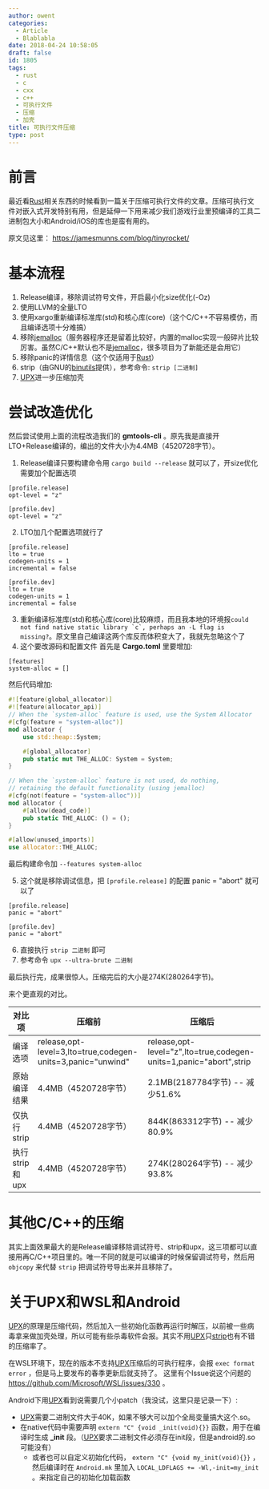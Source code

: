 ```yaml
---
author: owent
categories:
  - Article
  - Blablabla
date: 2018-04-24 10:58:05
draft: false
id: 1805
tags: 
  - rust
  - c
  - cxx
  - c++
  - 可执行文件
  - 压缩
  - 加壳
title: 可执行文件压缩
type: post
---
```


前言
========================

最近看[Rust][1]相关东西的时候看到一篇关于压缩可执行文件的文章。压缩可执行文件对嵌入式开发特别有用，但是延伸一下用来减少我们游戏行业里预编译的工具二进制包大小和Android/iOS的库也是蛮有用的。

原文见这里： https://jamesmunns.com/blog/tinyrocket/

基本流程
========================

1. Release编译，移除调试符号文件，开启最小化size优化(-Oz)
2. 使用LLVM的全量LTO
3. 使用xargo重新编译标准库(std)和核心库(core)（这个C/C++不容易模仿，而且编译选项十分难搞）
4. 移除[jemalloc][3]（服务器程序还是留着比较好，内置的malloc实现一般碎片比较厉害。虽然C/C++默认也不是[jemalloc][3]，很多项目为了新能还是会用它）
5. 移除panic的详情信息（这个仅适用于[Rust][1]）
6. strip（由GNU的[binutils][2]提供），参考命令: ```strip [二进制]```
7. [UPX][4]进一步压缩加壳

尝试改造优化
========================
然后尝试使用上面的流程改造我们的 **gmtools-cli** 。原先我是直接开LTO+Release编译的，编出的文件大小为4.4MB（4520728字节）。

1. Release编译只要构建命令用 ```cargo build --release``` 就可以了，开size优化需要加个配置选项
```
[profile.release]
opt-level = "z"

[profile.dev]
opt-level = "z"
```

2. LTO加几个配置选项就行了
```
[profile.release]
lto = true
codegen-units = 1
incremental = false

[profile.dev]
lto = true
codegen-units = 1
incremental = false
```

3. 重新编译标准库(std)和核心库(core)比较麻烦，而且我本地的环境报```could not find native static library `c`, perhaps an -L flag is missing?```。原文里自己编译这两个库反而体积变大了，我就先忽略这个了
4. 这个要改源码和配置文件
首先是 **Cargo.toml** 里要增加:
```
[features]
system-alloc = []
```
然后代码增加:
```rust
#![feature(global_allocator)]
#![feature(allocator_api)]
// When the `system-alloc` feature is used, use the System Allocator
#[cfg(feature = "system-alloc")]
mod allocator {
    use std::heap::System;

    #[global_allocator]
    pub static mut THE_ALLOC: System = System;
}

// When the `system-alloc` feature is not used, do nothing,
// retaining the default functionality (using jemalloc)
#[cfg(not(feature = "system-alloc"))]
mod allocator {
    #[allow(dead_code)]
    pub static THE_ALLOC: () = ();
}

#[allow(unused_imports)]
use allocator::THE_ALLOC;
```
最后构建命令加 ```--features system-alloc```

5. 这个就是移除调试信息，把 ```[profile.release]``` 的配置 panic = "abort" 就可以了
```
[profile.release]
panic = "abort"

[profile.dev]
panic = "abort"
```

6. 直接执行 ```strip 二进制``` 即可
7. 参考命令 ```upx --ultra-brute 二进制```

最后执行完，成果很惊人。压缩完后的大小是274K(280264字节)。

来个更直观的对比。

| 对比项            | 压缩前                                                        | 压缩后                                                                |
| ----------------- | ------------------------------------------------------------- | --------------------------------------------------------------------- |
| 编译选项          | release,opt-level=3,lto=true,codegen-units=3,panic="unwind"   | release,opt-level="z",lto=true,codegen-units=1,panic="abort",strip    |
| 原始编译结果      | 4.4MB（4520728字节）                                          | 2.1MB(2187784字节) -- 减少51.6%                                       |  |
| 仅执行strip       | 4.4MB（4520728字节）                                          | 844K(863312字节) -- 减少80.9%                                         |
| 执行strip和upx    | 4.4MB（4520728字节）                                          | 274K(280264字节) -- 减少93.8%                                         |

其他C/C++的压缩
========================
其实上面效果最大的是Release编译移除调试符号、strip和upx，这三项都可以直接用再C/C++项目里的。唯一不同的就是可以编译的时候保留调试符号，然后用 ```objcopy``` 来代替 ```strip``` 把调试符号导出来并且移除了。

关于UPX和WSL和Android
========================
[UPX][4]的原理是压缩代码，然后加入一些初始化函数再运行时解压，以前被一些病毒拿来做加壳处理，所以可能有些杀毒软件会报。其实不用[UPX][4]只[strip][2]也有不错的压缩率了。

在WSL环境下，现在的版本不支持[UPX][4]压缩后的可执行程序，会报 ```exec format error``` ，但是马上要发布的春季更新后就支持了。 这里有个Issue说这个问题的 https://github.com/Microsoft/WSL/issues/330 。

Android下用[UPX][4]看到说需要几个小patch（我没试，这里只是记录一下）:

+ [UPX][4]需要二进制文件大于40K，如果不够大可以加个全局变量搞大这个.so。
+ 在native代码中需要声明 ```extern "C" {void _init(void){}}``` 函数，用于在编译时生成 **_init** 段。（[UPX][4]要求二进制文件必须存在init段，但是android的.so可能没有）
  + 或者也可以自定义初始化代码， ```extern "C" {void my_init(void){}}``` ，然后编译时在 ```Android.mk``` 里加入 ```LOCAL_LDFLAGS += -Wl,-init=my_init``` 。来指定自己的初始化加载函数

[1]: https://rust-lang.org/
[2]: https://www.gnu.org/software/binutils/
[3]: https://github.com/jemalloc/jemalloc
[4]: https://upx.github.io/
[5]: https://github.com/japaric/xargo
